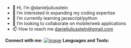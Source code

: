 - 👋 Hi, I’m @danieljuliusstein
- 👀 I’m interested in expanding my coding expertise 
- 🌱 I’m currently learning javascript/python
- 💞️ I’m looking to collaborate on mobile/web applications 
- 📫 How to reach me danieljuliusstein@gmail.com

<!---
danieljuliusstein/danieljuliusstein is a ✨ special ✨ repository because its `README.md` (this file) appears on your GitHub profile.
You can click the Preview link to take a look at your changes.
--->
**Connect with me:**
[![image](https://github.com/danieljuliusstein/danieljuliusstein/assets/69329733/2e9c82bb-4a3a-46b2-b3ad-8f567c5884cd)](https://www.linkedin.com/in/daniel-stein-8a36b8276/)
**Languages and Tools:**
